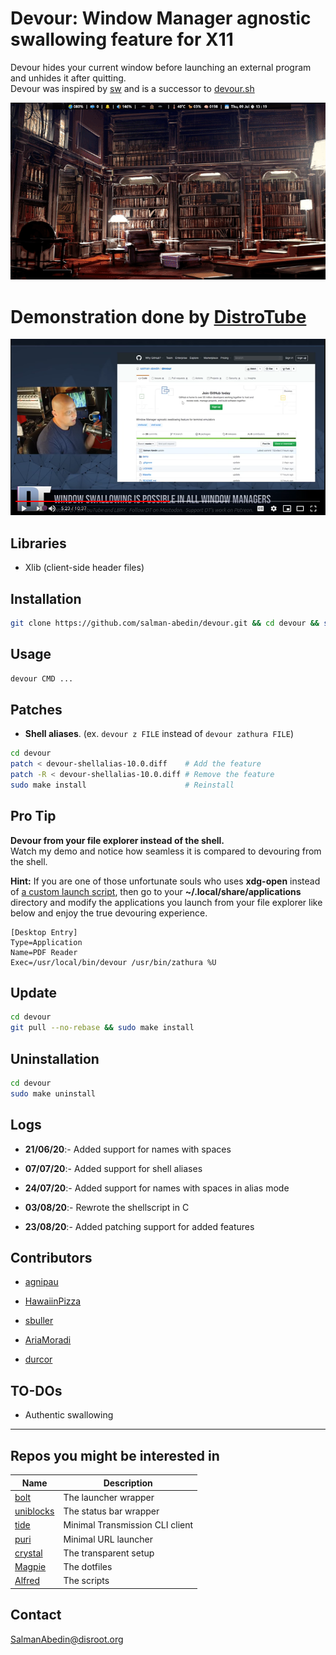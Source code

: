 # Devour: Window Manager agnostic swallowing feature for X11

Devour hides your current window before launching an external program and unhides it after quitting.  
Devour was inspired by
[sw](https://github.com/ronniedroid/.dotfiles/blob/master/Scripts/sw)
and is a successor to
[devour.sh](https://github.com/salman-abedin/devour.sh)

![](preview.gif)

# Demonstration done by [DistroTube](https://www.youtube.com/channel/UCVls1GmFKf6WlTraIb_IaJg)

[![](youtube.png)](https://www.youtube.com/watch?v=mBNLzHcUtTo&t=5m22s)

## Libraries

-  Xlib (client-side header files)

## Installation

```sh
git clone https://github.com/salman-abedin/devour.git && cd devour && sudo make install
```

## Usage

```sh
devour CMD ...
```

## Patches

-  **Shell aliases**. (ex. `devour z FILE` instead of `devour zathura FILE`)

```sh
cd devour
patch < devour-shellalias-10.0.diff    # Add the feature
patch -R < devour-shellalias-10.0.diff # Remove the feature
sudo make install                      # Reinstall
```

## Pro Tip

**Devour from your file explorer instead of the shell.**  
Watch my demo and notice how seamless it is compared to devouring from the shell.

**Hint:** If you are one of those unfortunate souls who uses **xdg-open** instead of
[a custom launch script](https://gist.github.com/salman-abedin/6f52c52e465d89d489f9ea8d891c7332),
then go to your **~/.local/share/applications** directory and modify the applications you launch from your file explorer like below and enjoy the true devouring experience.

```
[Desktop Entry]
Type=Application
Name=PDF Reader
Exec=/usr/local/bin/devour /usr/bin/zathura %U
```

## Update

```sh
cd devour
git pull --no-rebase && sudo make install
```

## Uninstallation

```sh
cd devour
sudo make uninstall
```

## Logs

-  **21/06/20**:- Added support for names with spaces

-  **07/07/20**:- Added support for shell aliases

-  **24/07/20**:- Added support for names with spaces in alias mode

-  **03/08/20**:- Rewrote the shellscript in C

-  **23/08/20**:- Added patching support for added features

## Contributors

-  [agnipau](https://github.com/agnipau)

-  [HawaiinPizza](https://github.com/HawaiinPizza)

-  [sbuller](https://github.com/sbuller)

-  [AriaMoradi](https://github.com/AriaMoradi)

-  [durcor](https://github.com/durcor)

## TO-DOs

-  Authentic swallowing

---

## Repos you might be interested in

| Name                                                    | Description                     |
| ------------------------------------------------------- | ------------------------------- |
| [bolt](https://github.com/salman-abedin/bolt)           | The launcher wrapper            |
| [uniblocks](https://github.com/salman-abedin/uniblocks) | The status bar wrapper          |
| [tide](https://github.com/salman-abedin/tide)           | Minimal Transmission CLI client |
| [puri](https://github.com/salman-abedin/puri)           | Minimal URL launcher            |
| [crystal](https://github.com/salman-abedin/crystal)     | The transparent setup           |
| [Magpie](https://github.com/salman-abedin/magpie)       | The dotfiles                    |
| [Alfred](https://github.com/salman-abedin/alfred)       | The scripts                     |

## Contact

SalmanAbedin@disroot.org

